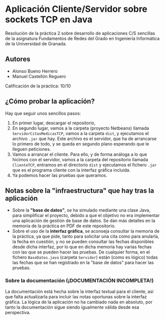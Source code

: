 # Aplicación Cliente/Servidor sobre sockets TCP en Java
Resolución de la práctica 2 sobre desarrollo de aplicaciones C/S sencillas de la asignatura Fundamentos de Redes del Grado en Ingeniería Informática de la Universidad de Granada. 

## Autores

* Alonso Bueno Herrero
* Manuel Castellón Reguero

Calificación de la práctica: 10/10

## ¿Cómo probar la aplicación? 
Hay que seguir unos sencillos pasos:
1. En primer lugar, descargar el repositorio,
2. En segundo lugar, vamos a la carpeta (proyecto Netbeans) llamada `ServidorCitasMedicasTCP`, vamos a la carpeta `dist`, y ejecutamos el archivo `.jar` que hay. Este archivo es el servidor, que ha de arrancarse lo primero de todo, y se queda en segundo plano esperando que le lleguen peticiones.
3. Vamos a arrancar el cliente. Para ello, y de forma análoga a lo que hicimos con el servidor, vamos a la carpeta del repositorio llamada `ClienteTCP`, entramos en el directorio `dist` y ejecutamos el fichero `.jar` que es el programa cliente con la interfaz gráfica incluida. 
4. Ya podemos hacer las pruebas que queramos. 

## Notas sobre la "infraestructura" que hay tras la aplicación

* Sobre la **"base de datos"**, se ha simulado mediante una clase Java, para simplificar el proyecto, debido a que el objetivo no era implementar una aplicación de gestión de base de datos. Se dan más detalles en la memoria de la práctica en PDF de este repositorio.
* Sobre el uso de la **interfaz gráfica**, se aconseja consultar la memoria de la práctica, ya que pide, tanto para solicitar una cita como para anularla, la fecha en cuestión, y no se pueden consultar las fechas disponibles desde dicha interfaz, por lo que en dicha memoria hay varias fechas con las que se pueden hacer las pruebas. De cualquier forma, en el fichero `BaseDatos.java` (carpeta `Servidor`) están (como es lógico) todas las fechas que se han registrado en la "base de datos" para hacer las pruebas. 

### Sobre la documentación (¡DOCUMENTACIÓN INCOMPLETA!)
La documentación está hecha sobre la interfaz textual para el cliente, así que falta actualizarla para incluir las notas oportunas sobre la interfaz gráfica. La lógica de la aplicación no ha cambiado nada en absoluto, por tanto la documentación sigue siendo igualmente válida desde esa perspectiva. 
